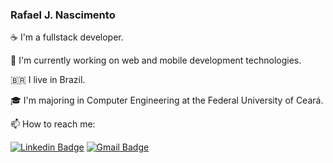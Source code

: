 ### Rafael J. Nascimento

☕ I'm a fullstack developer.

🔭 I'm currently working on web and mobile development technologies.

🇧🇷 I live in Brazil.

🎓 I'm majoring in Computer Engineering at the Federal University of Ceará.

📫 How to reach me:

[![Linkedin Badge](https://img.shields.io/badge/-RafaelJos%C3%A9-212121?style=flat-square&logo=Linkedin&logoColor=white&link=https://www.linkedin.com/in/rafaeljnacimento/)](https://www.linkedin.com/in/rafaeljnacimento/) 
[![Gmail Badge](https://img.shields.io/badge/-rafaeljosev10@gmail.com-212121?style=flat-square&logo=Gmail&logoColor=white&link=mailto:rafaeljosev10@gmail.com)](mailto:rafaeljosev10@gmail.com)
